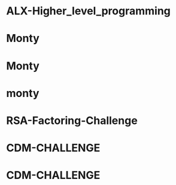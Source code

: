# ALX-Higher_level_programming
# Monty
# Monty
# monty
# RSA-Factoring-Challenge
# CDM-CHALLENGE
# CDM-CHALLENGE
